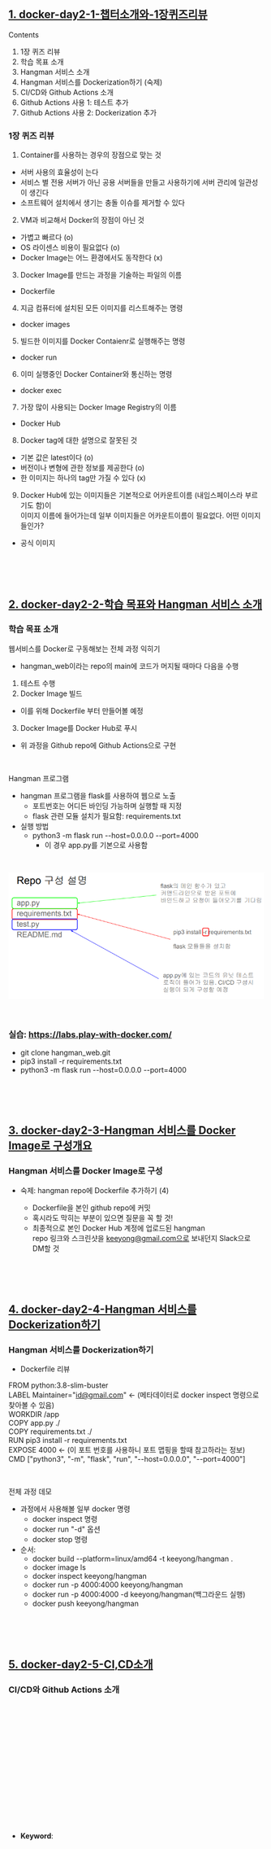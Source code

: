 ## <u>1. docker-day2-1-챕터소개와-1장퀴즈리뷰</u>

Contents

1. 1장 퀴즈 리뷰
2. 학습 목표 소개
3. Hangman 서비스 소개
4. Hangman 서비스를 Dockerization하기 (숙제)
5. CI/CD와 Github Actions 소개
6. Github Actions 사용 1: 테스트 추가
7. Github Actions 사용 2: Dockerization 추가

### 1장 퀴즈 리뷰

1. Container를 사용하는 경우의 장점으로 맞는 것

- 서버 사용의 효율성이 는다
- 서비스 별 전용 서버가 아닌 공용 서버들을 만들고 사용하기에 서버 관리에 일관성이 생긴다
- 소프트웨어 설치에서 생기는 충돌 이슈를 제거할 수 있다

2. VM과 비교해서 Docker의 장점이 아닌 것

- 가볍고 빠르다 (o)
- OS 라이센스 비용이 필요없다 (o)
- Docker Image는 어느 환경에서도 동작한다 (x)

3. Docker Image를 만드는 과정을 기술하는 파일의 이름

- Dockerfile

4. 지금 컴퓨터에 설치된 모든 이미지를 리스트해주는 명령

- docker images

5. 빌드한 이미지를 Docker Contaienr로 실행해주는 명령

- docker run

6. 이미 실행중인 Docker Container와 통신하는 명령

- docker exec

7. 가장 많이 사용되는 Docker Image Registry의 이름

- Docker Hub

8. Docker tag에 대한 설명으로 잘못된 것

- 기본 값은 latest이다 (o)
- 버전이나 변형에 관한 정보를 제공한다 (o)
- 한 이미지는 하나의 tag만 가질 수 있다 (x)

9. Docker Hub에 있는 이미지들은 기본적으로 어카운트이름 (내임스페이스라 부르기도 함)이 \
   이미지 이름에 들어가는데 일부 이미지들은 어카운트이름이 필요없다. 어떤 이미지들인가?

- 공식 이미지

<br>
<br>
<br>

## <u>2. docker-day2-2-학습 목표와 Hangman 서비스 소개</u>

### 학습 목표 소개

웹서비스를 Docker로 구동해보는 전체 과정 익히기

- hangman_web이라는 repo의 main에 코드가 머지될 때마다 다음을 수행

1. 테스트 수행
2. Docker Image 빌드

- 이를 위해 Dockerfile 부터 만들어볼 예정

3. Docker Image를 Docker Hub로 푸시

- 위 과정을 Github repo에 Github Actions으로 구현

<br>

Hangman 프로그램

- hangman 프로그램을 flask를 사용하여 웹으로 노출
  - 포트번호는 어디든 바인딩 가능하며 실행할 때 지정
  - flask 관련 모듈 설치가 필요함: requirements.txt
- 실행 방법
  - python3 -m flask run --host=0.0.0.0 --port=4000
    - 이 경우 app.py를 기본으로 사용함

<br>

![this_screenshot](./img/1.PNG)

<br>

### 실습: https://labs.play-with-docker.com/

- git clone hangman_web.git
- pip3 install -r requirements.txt
- python3 -m flask run --host=0.0.0.0 --port=4000

<br>
<br>
<br>

## <u>3. docker-day2-3-Hangman 서비스를 Docker Image로 구성개요</u>

### Hangman 서비스를 Docker Image로 구성

- 숙제: hangman repo에 Dockerfile 추가하기 (4)

  - Dockerfile을 본인 github repo에 커밋
  - 혹시라도 막히는 부분이 있으면 질문을 꼭 할 것!
  - 최종적으로 본인 Docker Hub 계정에 업로드된 hangman \
    repo 링크와 스크린샷을 keeyong@gmail.com으로 보내던지 Slack으로 DM할 것

<br>
<br>
<br>

## <u>4. docker-day2-4-Hangman 서비스를 Dockerization하기</u>

### Hangman 서비스를 Dockerization하기

- Dockerfile 리뷰

FROM python:3.8-slim-buster \
LABEL Maintainer="id@gmail.com" <- (메타데이터로 docker inspect 명령으로 찾아볼 수 있음) \
WORKDIR /app \
COPY app.py ./ \
COPY requirements.txt ./ \
RUN pip3 install -r requirements.txt \
EXPOSE 4000 <- (이 포트 번호를 사용하니 포트 맵핑을 할때 참고하라는 정보) \
CMD ["python3", "-m", "flask", "run", "--host=0.0.0.0", "--port=4000"]

<br>

전체 과정 데모

- 과정에서 사용해볼 일부 docker 명령
  - docker inspect 명령
  - docker run "-d" 옵션
  - docker stop 명령
- 순서:
  - docker build --platform=linux/amd64 -t keeyong/hangman .
  - docker image ls
  - docker inspect keeyong/hangman
  - docker run -p 4000:4000 keeyong/hangman
  - docker run -p 4000:4000 -d keeyong/hangman(백그라운드 실행)
  - docker push keeyong/hangman

<br>
<br>
<br>

## <u>5. docker-day2-5-CI,CD소개</u>

### CI/CD와 Github Actions 소개

<br>
<br>
<br>
<br>
<br>
<br>
<br>
<br>
<br>
<br>
<br>
<br>
<br>
<br>

- **Keyword**:

<br>
<br>
<br>
<br>
<br>
<br>
